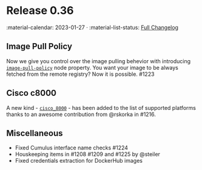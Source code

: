 # Release 0.36

:material-calendar: 2023-01-27 · :material-list-status: [Full Changelog](https://github.com/srl-labs/containerlab/releases)

## Image Pull Policy

Now we give you control over the image pulling behevior with introducing [`image-pull-policy`](../manual/nodes.md#image-pull-policy) node property. You want your image to be always fetched from the remote registry? Now it is possible. #1223

## Cisco c8000

A new kind - [`cisco_8000`](../manual/kinds/c8000.md) - has been added to the list of supported platforms thanks to an awesome contribution from @rskorka in #1216.

## Miscellaneous

* Fixed Cumulus interface name checks #1224
* Houskeeping items in #1208 #1209 and #1225 by @steiler
* Fixed credentials extraction for DockerHub images
